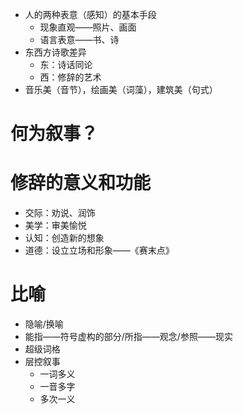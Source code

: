 - 人的两种表意（感知）的基本手段
    - 现象直观——照片、画面
    - 语言表意——书、诗
- 东西方诗歌差异
    - 东：诗话同论
    - 西：修辞的艺术
- 音乐美（音节），绘画美（词藻），建筑美（句式）

# 何为叙事？

# 修辞的意义和功能

- 交际：劝说、润饰
- 美学：审美愉悦
- 认知：创造新的想象
- 道德：设立立场和形象——《赛末点》

# 比喻

- 隐喻/换喻
- 能指——符号虚构的部分/所指——观念/参照——现实
- 超级词格
- 层控叙事
    - 一词多义
    - 一音多字
    - 多次一义